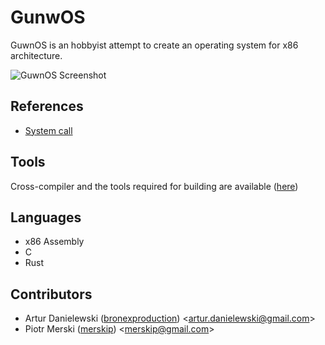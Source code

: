 # GunwOS

GuwnOS is an hobbyist attempt to create an operating system for x86 architecture.

![GuwnOS Screenshot](https://user-images.githubusercontent.com/56800400/106305085-87376580-625c-11eb-91c2-dc74a19876c5.png)

## References

- [System call](syscall.md)

## Tools

Cross-compiler and the tools required for building are available ([here](https://drive.google.com/file/d/1lFFKgdm-P1xWkPZV1mojCOeyCxg9KSrK/view?usp=sharing))

## Languages

* x86 Assembly
* C
* Rust

## Contributors

* Artur Danielewski ([bronexproduction](https://github.com/bronexproduction)) <[artur.danielewski@gmail.com](mailto:artur.danielewski@gmail.com)>
* Piotr Merski ([merskip](https://github.com/merskip)) <[merskip@gmail.com](mailto:merskip@gmail.com)>

